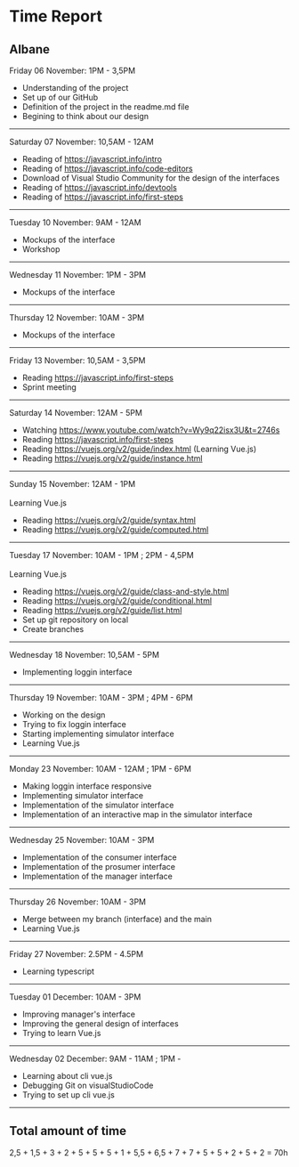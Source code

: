 # Time Report

## Albane

Friday 06 November: 1PM - 3,5PM </br>
* Understanding of the project
* Set up of our GitHub
* Definition of the project in the readme.md file
* Begining to think about our design

---

Saturday 07 November: 10,5AM - 12AM </br>
* Reading of https://javascript.info/intro
* Reading of https://javascript.info/code-editors
* Download of Visual Studio Community for the design of the interfaces
* Reading of https://javascript.info/devtools
* Reading of https://javascript.info/first-steps

---

Tuesday 10 November: 9AM - 12AM </br>
* Mockups of the interface
* Workshop

---

Wednesday 11 November: 1PM - 3PM </br>
* Mockups of the interface

---

Thursday 12 November: 10AM - 3PM </br>
* Mockups of the interface

---

Friday 13 November: 10,5AM - 3,5PM </br>
* Reading https://javascript.info/first-steps
* Sprint meeting

---

Saturday 14 November: 12AM - 5PM </br>
* Watching https://www.youtube.com/watch?v=Wy9q22isx3U&t=2746s
* Reading https://javascript.info/first-steps
* Reading https://vuejs.org/v2/guide/index.html (Learning Vue.js)
* Reading https://vuejs.org/v2/guide/instance.html

---

Sunday 15 November: 12AM - 1PM</br>
</br>
Learning Vue.js
* Reading https://vuejs.org/v2/guide/syntax.html
* Reading https://vuejs.org/v2/guide/computed.html

---

Tuesday 17 November: 10AM - 1PM ; 2PM - 4,5PM</br>
</br>
Learning Vue.js
* Reading https://vuejs.org/v2/guide/class-and-style.html
* Reading https://vuejs.org/v2/guide/conditional.html
* Reading https://vuejs.org/v2/guide/list.html
* Set up git repository on local
* Create branches

---

Wednesday 18 November: 10,5AM - 5PM</br>
* Implementing loggin interface

---

Thursday 19 November: 10AM - 3PM ; 4PM - 6PM </br>
* Working on the design
* Trying to fix loggin interface
* Starting implementing simulator interface
* Learning Vue.js

---

Monday 23 November: 10AM - 12AM ; 1PM - 6PM </br>
* Making loggin interface responsive
* Implementing simulator interface
* Implementation of the simulator interface
* Implementation of an interactive map in the simulator interface

---

Wednesday 25 November: 10AM - 3PM </br>
* Implementation of the consumer interface
* Implementation of the prosumer interface
* Implementation of the manager interface

---

Thursday 26 November: 10AM - 3PM </br>
* Merge between my branch (interface) and the main
* Learning Vue.js

---

Friday 27 November: 2.5PM - 4.5PM </br>
* Learning typescript

---

Tuesday 01 December: 10AM - 3PM </br>
* Improving manager's interface
* Improving the general design of interfaces
* Trying to learn Vue.js

---

Wednesday 02 December: 9AM - 11AM ; 1PM -  </br>
* Learning about cli vue.js
* Debugging Git on visualStudioCode
* Trying to set up cli vue.js

---

## Total amount of time

2,5 + 1,5 + 3 + 2 + 5 + 5 + 5 + 1 + 5,5 + 6,5 + 7 + 7 + 5 + 5 + 2 + 5 + 2 = 70h
